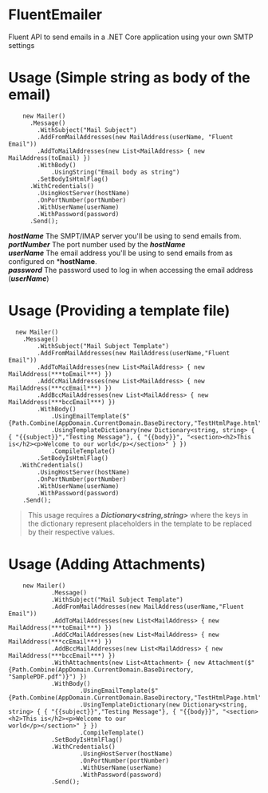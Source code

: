 # FluentEmailer
Fluent API to send emails in a .NET Core application using your own SMTP settings

# Usage (Simple string as body of the email)
        new Mailer()
          .Message()
            .WithSubject("Mail Subject")
            .AddFromMailAddresses(new MailAddress(userName, "Fluent Email"))
            .AddToMailAddresses(new List<MailAddress> { new MailAddress(toEmail) })
            .WithBody()
                .UsingString("Email body as string")
            .SetBodyIsHtmlFlag()
          .WithCredentials()
            .UsingHostServer(hostName)
            .OnPortNumber(portNumber)
            .WithUserName(userName)
            .WithPassword(password)
          .Send();
***hostName*** The SMPT/IMAP server you'll be using to send emails from. <br/>
***portNumber*** The port number used by the ***hostName***<br/>
***userName*** The email address you'll be using to send emails from as configured on ***hostName**. <br/>
***password*** The password used to log in when accessing the email address (***userName***)<br/>

# Usage (Providing a template file)
      new Mailer()
        .Message()
            .WithSubject("Mail Subject Template")
            .AddFromMailAddresses(new MailAddress(userName,"Fluent Email"))
            .AddToMailAddresses(new List<MailAddress> { new MailAddress(***toEmail***) })
            .AddCcMailAddresses(new List<MailAddress> { new MailAddress(***ccEmail***) })
            .AddBccMailAddresses(new List<MailAddress> { new MailAddress(***bccEmail***) })
            .WithBody()
                .UsingEmailTemplate($"{Path.Combine(AppDomain.CurrentDomain.BaseDirectory,"TestHtmlPage.html")}")
                .UsingTemplateDictionary(new Dictionary<string, string> { { "{{subject}}","Testing Message"}, { "{{body}}", "<section><h2>This is</h2><p>Welcome to our world</p></section>" } })
                .CompileTemplate()
            .SetBodyIsHtmlFlag()
       .WithCredentials()
            .UsingHostServer(hostName)
            .OnPortNumber(portNumber)
            .WithUserName(userName)
            .WithPassword(password)
        .Send();
        
 > This usage requires a ***Dictionary<string,string>*** where the keys in the dictionary represent placeholders in the template to be replaced by their respective values.<br/>
 
 # Usage (Adding Attachments)
        new Mailer()
                .Message()
                .WithSubject("Mail Subject Template")
                .AddFromMailAddresses(new MailAddress(userName,"Fluent Email"))
                .AddToMailAddresses(new List<MailAddress> { new MailAddress(***toEmail***) })
                .AddCcMailAddresses(new List<MailAddress> { new MailAddress(***ccEmail***) })
                .AddBccMailAddresses(new List<MailAddress> { new MailAddress(***bccEmail***) })
                .WithAttachments(new List<Attachment> { new Attachment($"{Path.Combine(AppDomain.CurrentDomain.BaseDirectory, "SamplePDF.pdf")}") })
                .WithBody()
                        .UsingEmailTemplate($"{Path.Combine(AppDomain.CurrentDomain.BaseDirectory,"TestHtmlPage.html")}")
                        .UsingTemplateDictionary(new Dictionary<string, string> { { "{{subject}}","Testing Message"}, { "{{body}}", "<section><h2>This is</h2><p>Welcome to our                                 world</p></section>" } })
                        .CompileTemplate()
                .SetBodyIsHtmlFlag()
                .WithCredentials()
                        .UsingHostServer(hostName)
                        .OnPortNumber(portNumber)
                        .WithUserName(userName)
                        .WithPassword(password)
                .Send();
